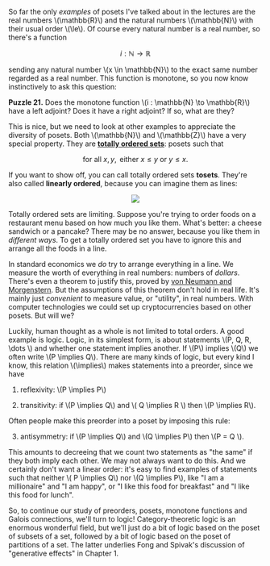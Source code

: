 So far the only _examples_ of posets I've talked about in the lectures are the real numbers \\(\mathbb{R}\\) and the natural numbers \\(\mathbb{N}\\) with their usual order \\(\le\\).  Of course every natural number is a real number, so there's a function

$$   i : \mathbb{N} \to \mathbb{R} $$

sending any natural number \\(x \in \mathbb{N}\\) to the exact same number regarded as a real number.  This function is monotone, so you now know instinctively to ask this question:

**Puzzle 21.** Does the monotone function \\(i : \mathbb{N} \to \mathbb{R}\\) have a left adjoint?  Does it have a right adjoint?  If so, what are they?

This is nice, but we need to look at other examples to appreciate the diversity of posets.  Both  \\(\mathbb{N}\\) and \\(\mathbb{Z}\\) have a very special property.   They are **[totally ordered sets](https://en.wikipedia.org/wiki/Total_order)**: posets such that

$$   \textrm{ for all } x, y,  \textrm{ either } x \le y \textrm{ or } y \le x . $$

If you want to show off, you can call totally ordered sets **tosets**.   They're also called **linearly ordered**, because you can imagine them as lines:

<center><img src = "http://math.ucr.edu/home/baez/mathematical/7_sketches/natural_numbers_hasse_diagram.png"></center>

Totally ordered sets are limiting.   Suppose you're trying to order foods on a restaurant menu based on how much you like them.   What's better: a cheese sandwich or a pancake?   There may be no answer, because you like them in _different ways_.   To get a totally ordered set you have to ignore this and arrange all the foods in a line.   

In standard economics we _do_ try to arrange everything in a line.  We measure the worth of everything in real numbers: numbers of _dollars_.   There's even a theorem to justify this, proved by [von Neumann and Morgenstern](https://en.wikipedia.org/wiki/Von_Neumann%E2%80%93Morgenstern_utility_theorem).  But the assumptions of this theorem don't hold in real life.  It's mainly just _convenient_ to measure value, or "utility", in real numbers.  With computer technologies we could set up cryptocurrencies based on other posets.  But will we?

Luckily, human thought as a whole is not limited to total orders.  A good example is logic.  Logic, in its simplest form, is about statements \\(P, Q, R, \dots \\) and whether one statement implies another.  If \\(P\\) implies \\(Q\\) we often write \\(P \implies Q\\).    There are many kinds of logic, but every kind I know, this relation \\(\implies\\)  makes statements into a preorder, since we have

1)  reflexivity: \\(P \implies P\\)

2)  transitivity: if \\(P \implies Q\\) and \\( Q \implies R \\) then \\(P \implies R\\).

Often people make this preorder into a poset by imposing this rule:

3) antisymmetry: if \\(P \implies Q\\) and \\(Q \implies P\\) then \\(P = Q \\).

This amounts to decreeing that we count two statements as "the same" if they both imply each other.  We may not always want to do this.    And we certainly don't want a linear order: it's easy to find examples of statements such that neither \\( P \implies Q\\) nor \\(Q \implies P\\), like "I am a millionaire" and "I am happy", or "I like this food for breakfast" and "I like this food for lunch".

So, to continue our study of preorders, posets, monotone functions and Galois connections, we'll turn to logic!  Category-theoretic logic is an enormous wonderful field, but we'll just do a bit of logic based on the poset of subsets of a set, followed by a bit of logic based on the poset of partitions of a set.   The latter underlies Fong and Spivak's discussion of "generative effects" in Chapter 1.
